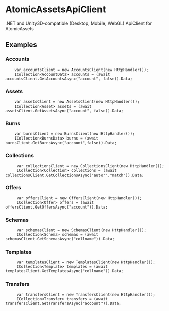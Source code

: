 
# AtomicAssetsApiClient

.NET and Unity3D-compatible (Desktop, Mobile, WebGL) ApiClient for AtomicAssets

## Examples

### Accounts
	    var accountsClient = new AccountsClient(new HttpHandler());
	    ICollection<AccountData> accounts = (await accountsClient.GetAccountsAsync("account", false)).Data; 

### Assets
		var assetsClient = new AssetsClient(new HttpHandler());
		ICollection<Asset> assets = (await assetsClient.GetAssetsAsync("account", false)).Data;

### Burns
        var burnsClient = new BurnsClient(new HttpHandler());
        ICollection<BurnsData> burns = (await burnsClient.GetBurnsAsync("account",false)).Data;

### Collections
         var collectionsClient = new CollectionsClient(new HttpHandler());
         ICollection<Collection> collections = (await collectionsClient.GetCollectionsAsync("autor","match")).Data;

### Offers
         var offersClient = new OffersClient(new HttpHandler());
         ICollection<Offer> offers = (await offersClient.GetOffersAsync("account")).Data;

### Schemas
         var schemasClient = new SchemasClient(new HttpHandler());
         ICollection<Schema> schemas = (await schemasClient.GetSchemasAsync("collname")).Data;

### Templates
         var templatesClient = new TemplatesClient(new HttpHandler());
         ICollection<Template> templates = (await templatesClient.GetTemplatesAsync("collname")).Data;

### Transfers
         var transfersClient = new TransfersClient(new HttpHandler());
         ICollection<Transfer> transfers = (await transfersClient.GetTransfersAsync("account")).Data;

